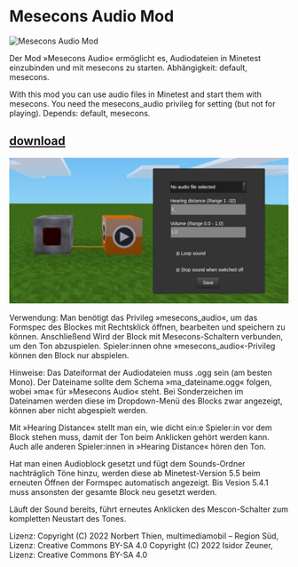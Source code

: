 # Mesecons Audio Mod
![Mesecons Audio Mod](https://github.com/mmmsued/mesecons_audio)

Der Mod »Mesecons Audio« ermöglicht es, Audiodateien in Minetest einzubinden und mit mesecons zu starten. Abhängigkeit: default, mesecons.

With this mod you can use audio files in Minetest and start them with mesecons. You need the mesecons_audio privileg for setting (but not for playing). Depends: default, mesecons.
## [download](https://github.com/mmmsued/mesecons_audio)

<img src="screenshot.png">

Verwendung:
Man benötigt das Privileg »mesecons_audio«, um das Formspec des Blockes mit Rechtsklick öffnen, bearbeiten und speichern zu können. Anschließend Wird der Block mit Mesecons-Schaltern verbunden, um den Ton abzuspielen. Spieler:innen ohne »mesecons_audio«-Privileg können den Block nur abspielen.

Hinweise:
Das Dateiformat der Audiodateien muss .ogg sein (am besten Mono). Der Dateiname sollte dem Schema »ma_dateiname.ogg« folgen, wobei »ma« für »Mesecons Audio« steht. Bei Sonderzeichen im Dateinamen werden diese im Dropdown-Menü des Blocks zwar angezeigt, können aber nicht abgespielt werden.

Mit »Hearing Distance« stellt man ein, wie dicht ein:e Spieler:in vor dem Block stehen muss, damit der Ton beim Anklicken gehört werden kann. Auch alle anderen Spieler:innen in »Hearing Distance« hören den Ton.

Hat man einen Audioblock gesetzt und fügt dem Sounds-Ordner nachträglich Töne hinzu, werden diese ab Minetest-Version 5.5 beim erneuten Öffnen der Formspec automatisch angezeigt. Bis Vesion 5.4.1 muss ansonsten der gesamte Block neu gesetzt werden.

Läuft der Sound bereits, führt erneutes Anklicken des Mescon-Schalter zum kompletten Neustart des Tones.

Lizenz:
Copyright (C) 2022 Norbert Thien, multimediamobil – Region Süd, Lizenz: Creative Commons BY-SA 4.0
Copyright (C) 2022 Isidor Zeuner, Lizenz: Creative Commons BY-SA 4.0